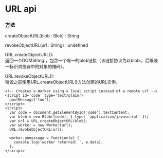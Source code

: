 # URL api

### 方法
createObjectURL(blob : Blob) : String

revokeObjectURL(url : String) : undefined

URL.createObjectURL():  
返回一个DOMString ，包含一个唯一的blob链接（该链接协议为以blob:，后跟唯一标识浏览器中的对象的掩码）。

URL.revokeObjectURL():  
销毁之前使用URL.createObjectURL()方法创建的URL实例。

```
<!-- Creates a Worker using a local script instead of a remote url -->
<script id='code' type='text/plain'>
  postMessage('foo');
</script>
<script>
  var code = document.getElementById('code').textContent;
  var blob = new Blob([code], { type: 'application/javascript' });
  var url = URL.createObjectURL(blob);
  var worker = new Worker(url);
  URL.revokeObjectURL(url);

  worker.onmessage = function(e) {
    console.log('worker returned: ', e.data);
  };
</script>

```
